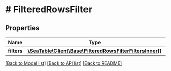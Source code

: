 # # FilteredRowsFilter

## Properties

Name | Type | Description | Notes
------------ | ------------- | ------------- | -------------
**filters** | [**\SeaTable\Client\Base\FilteredRowsFilterFiltersInner[]**](FilteredRowsFilterFiltersInner.md) |  | [optional]

[[Back to Model list]](../../README.md#models) [[Back to API list]](../../README.md#endpoints) [[Back to README]](../../README.md)
